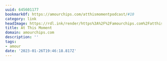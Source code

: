 ```yaml
---
uuid: 645601177
bookmarkOf: https://amourchips.com/atthismomentpodcast/#10
category: link
headImage: https://rdl.ink/render/https%3A%2F%2Famourchips.com%2Fatthismomentpodcast%2F%2310
title: At This Moment
domain: amourchips.com
description: ''
tags:
- amour
date: '2023-01-26T19:46:18.817Z'
---
```



